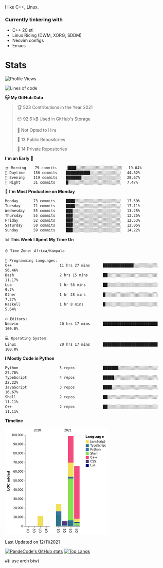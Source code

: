 I like C++, Linux.
### Currently tinkering with
 - C++ 20 stl
 - Linux Ricing (DWM, XORG, SDDM)
 - Neovim configs
 - Emacs

# Stats
<!--START_SECTION:waka-->
![Profile Views](http://img.shields.io/badge/Profile%20Views-5-blue)

![Lines of code](https://img.shields.io/badge/From%20Hello%20World%20I%27ve%20Written-206342%20lines%20of%20code-blue)

**🐱 My GitHub Data** 

> 🏆 523 Contributions in the Year 2021
 > 
> 📦 92.6 kB Used in GitHub's Storage 
 > 
> 🚫 Not Opted to Hire
 > 
> 📜 13 Public Repositories 
 > 
> 🔑 14 Private Repositories  
 > 
**I'm an Early 🐤** 

```text
🌞 Morning    79 commits     ████░░░░░░░░░░░░░░░░░░░░░   19.04% 
🌆 Daytime    186 commits    ███████████░░░░░░░░░░░░░░   44.82% 
🌃 Evening    119 commits    ███████░░░░░░░░░░░░░░░░░░   28.67% 
🌙 Night      31 commits     █░░░░░░░░░░░░░░░░░░░░░░░░   7.47%

```
📅 **I'm Most Productive on Monday** 

```text
Monday       73 commits     ████░░░░░░░░░░░░░░░░░░░░░   17.59% 
Tuesday      71 commits     ████░░░░░░░░░░░░░░░░░░░░░   17.11% 
Wednesday    55 commits     ███░░░░░░░░░░░░░░░░░░░░░░   13.25% 
Thursday     55 commits     ███░░░░░░░░░░░░░░░░░░░░░░   13.25% 
Friday       52 commits     ███░░░░░░░░░░░░░░░░░░░░░░   12.53% 
Saturday     50 commits     ███░░░░░░░░░░░░░░░░░░░░░░   12.05% 
Sunday       59 commits     ███░░░░░░░░░░░░░░░░░░░░░░   14.22%

```


📊 **This Week I Spent My Time On** 

```text
⌚︎ Time Zone: Africa/Kampala

💬 Programming Languages: 
C++                      11 hrs 27 mins      ██████████████░░░░░░░░░░░   56.46% 
Bash                     2 hrs 15 mins       ██░░░░░░░░░░░░░░░░░░░░░░░   11.17% 
Lua                      1 hr 58 mins        ██░░░░░░░░░░░░░░░░░░░░░░░   9.7% 
Other                    1 hr 28 mins        █░░░░░░░░░░░░░░░░░░░░░░░░   7.27% 
Haskell                  1 hr 8 mins         █░░░░░░░░░░░░░░░░░░░░░░░░   5.64%

🔥 Editors: 
Neovim                   20 hrs 17 mins      █████████████████████████   100.0%

💻 Operating System: 
Linux                    20 hrs 17 mins      █████████████████████████   100.0%

```

**I Mostly Code in Python** 

```text
Python                   5 repos             ███████░░░░░░░░░░░░░░░░░░   27.78% 
TypeScript               4 repos             █████░░░░░░░░░░░░░░░░░░░░   22.22% 
JavaScript               3 repos             ████░░░░░░░░░░░░░░░░░░░░░   16.67% 
Shell                    2 repos             ██░░░░░░░░░░░░░░░░░░░░░░░   11.11% 
C++                      2 repos             ██░░░░░░░░░░░░░░░░░░░░░░░   11.11%

```


**Timeline**

![Chart not found](https://raw.githubusercontent.com/PandeCode/PandeCode/main/charts/bar_graph.png) 


 Last Updated on 12/11/2021
<!--END_SECTION:waka-->
[![PandeCode's GitHub stats](https://github-readme-stats.vercel.app/api?username=PandeCode&theme=dracula&hide_border=true&show_icons=true)](https://github.com/anuraghazra/github-readme-stats)
[![Top Langs](https://github-readme-stats.vercel.app/api/top-langs/?username=PandeCode&layout=compact&theme=dracula&hide_border=true)](https://github.com/anuraghazra/github-readme-stats)


#(i use arch btw)

